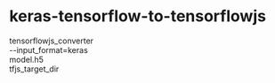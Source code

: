 # keras-tensorflow-to-tensorflowjs


tensorflowjs_converter \
    --input_format=keras \
    model.h5 \
    tfjs_target_dir
